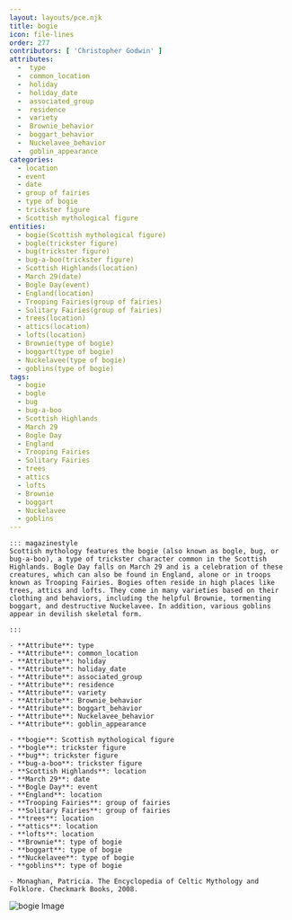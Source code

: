 ```yaml
---
layout: layouts/pce.njk
title: bogie
icon: file-lines
order: 277
contributors: [ 'Christopher Godwin' ]
attributes:
  -  type
  -  common_location
  -  holiday
  -  holiday_date
  -  associated_group
  -  residence
  -  variety
  -  Brownie_behavior
  -  boggart_behavior
  -  Nuckelavee_behavior
  -  goblin_appearance
categories:
  - location
  - event
  - date
  - group of fairies
  - type of bogie
  - trickster figure
  - Scottish mythological figure
entities:
  - bogie(Scottish mythological figure)
  - bogle(trickster figure)
  - bug(trickster figure)
  - bug-a-boo(trickster figure)
  - Scottish Highlands(location)
  - March 29(date)
  - Bogle Day(event)
  - England(location)
  - Trooping Fairies(group of fairies)
  - Solitary Fairies(group of fairies)
  - trees(location)
  - attics(location)
  - lofts(location)
  - Brownie(type of bogie)
  - boggart(type of bogie)
  - Nuckelavee(type of bogie)
  - goblins(type of bogie)
tags:
  - bogie
  - bogle
  - bug
  - bug-a-boo
  - Scottish Highlands
  - March 29
  - Bogle Day
  - England
  - Trooping Fairies
  - Solitary Fairies
  - trees
  - attics
  - lofts
  - Brownie
  - boggart
  - Nuckelavee
  - goblins
---
```

``` tab [group1:Info]
::: magazinestyle
Scottish mythology features the bogie (also known as bogle, bug, or bug-a-boo), a type of trickster character common in the Scottish Highlands. Bogle Day falls on March 29 and is a celebration of these creatures, which can also be found in England, alone or in troops known as Trooping Fairies. Bogies often reside in high places like trees, attics and lofts. They come in many varieties based on their clothing and behaviors, including the helpful Brownie, tormenting boggart, and destructive Nuckelavee. In addition, various goblins appear in devilish skeletal form.

:::
```
``` tab [group1:Attributes]
- **Attribute**: type
- **Attribute**: common_location
- **Attribute**: holiday
- **Attribute**: holiday_date
- **Attribute**: associated_group
- **Attribute**: residence
- **Attribute**: variety
- **Attribute**: Brownie_behavior
- **Attribute**: boggart_behavior
- **Attribute**: Nuckelavee_behavior
- **Attribute**: goblin_appearance
```
``` tab [group1:Entities]
- **bogie**: Scottish mythological figure
- **bogle**: trickster figure
- **bug**: trickster figure
- **bug-a-boo**: trickster figure
- **Scottish Highlands**: location
- **March 29**: date
- **Bogle Day**: event
- **England**: location
- **Trooping Fairies**: group of fairies
- **Solitary Fairies**: group of fairies
- **trees**: location
- **attics**: location
- **lofts**: location
- **Brownie**: type of bogie
- **boggart**: type of bogie
- **Nuckelavee**: type of bogie
- **goblins**: type of bogie
```
``` tab [group1:Sources]
- Monaghan, Patricia. The Encyclopedia of Celtic Mythology and Folklore. Checkmark Books, 2008.
```
![bogie Image](['https://upload.wikimedia.org/wikipedia/commons/thumb/e/e0/Seitenkipper-Ua4201-Drehgestell.jpg/1200px-Seitenkipper-Ua4201-Drehgestell.jpg'])

